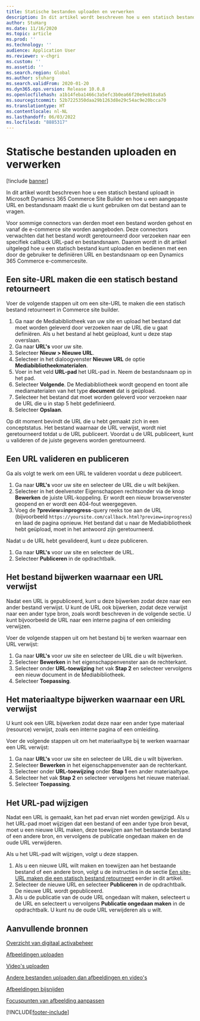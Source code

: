 ```yaml
---
title: Statische bestanden uploaden en verwerken
description: In dit artikel wordt beschreven hoe u een statisch bestand uploadt in Microsoft Dynamics 365 Commerce Site Builder en hoe u een aangepaste URL en bestandsnaam maakt die u kunt gebruiken om dat bestand aan te vragen.
author: StuHarg
ms.date: 11/16/2020
ms.topic: article
ms.prod: ''
ms.technology: ''
audience: Application User
ms.reviewer: v-chgri
ms.custom: ''
ms.assetid: ''
ms.search.region: Global
ms.author: stuharg
ms.search.validFrom: 2020-01-20
ms.dyn365.ops.version: Release 10.0.8
ms.openlocfilehash: a1b14feba1466c3a5efc3b0ea66f20e9e818a8a5
ms.sourcegitcommit: 52b7225350daa29b1263d8e29c54ac9e20bcca70
ms.translationtype: HT
ms.contentlocale: nl-NL
ms.lasthandoff: 06/03/2022
ms.locfileid: "8885317"
---
```

# <a name="upload-and-serve-static-files"></a>Statische bestanden uploaden en verwerken

[!include [banner](includes/banner.md)]

In dit artikel wordt beschreven hoe u een statisch bestand uploadt in Microsoft Dynamics 365 Commerce Site Builder en hoe u een aangepaste URL en bestandsnaam maakt die u kunt gebruiken om dat bestand aan te vragen.

Voor sommige connectors van derden moet een bestand worden gehost en vanaf de e-commerce site worden aangeboden. Deze connectors verwachten dat het bestand wordt geretourneerd door verzoeken naar een specifiek callback URL-pad en bestandsnaam. Daarom wordt in dit artikel uitgelegd hoe u een statisch bestand kunt uploaden en bedienen met een door de gebruiker te definiëren URL en bestandsnaam op een Dynamics 365 Commerce e-commercesite.

## <a name="create-a-site-url-that-returns-a-static-file"></a>Een site-URL maken die een statisch bestand retourneert

Voer de volgende stappen uit om een site-URL te maken die een statisch bestand retourneert in Commerce site builder.

1. Ga naar de Mediabibliotheek van uw site en upload het bestand dat moet worden geleverd door verzoeken naar de URL die u gaat definiëren. Als u het bestand al hebt geüpload, kunt u deze stap overslaan.
1. Ga naar **URL's** voor uw site.
1. Selecteer **Nieuw \> Nieuwe URL**.
1. Selecteer in het dialoogvenster **Nieuwe URL** de optie **Mediabibliotheekmaterialen**.
1. Voer in het veld **URL-pad** het URL-pad in. Neem de bestandsnaam op in het pad.
1. Selecteer **Volgende**. De Mediabibliotheek wordt geopend en toont alle mediamaterialen van het type **document** dat is geüpload.
1. Selecteer het bestand dat moet worden geleverd voor verzoeken naar de URL die u in stap 5 hebt gedefinieerd.
1. Selecteer **Opslaan**.

Op dit moment bevindt de URL die u hebt gemaakt zich in een conceptstatus. Het bestand waarnaar de URL verwijst, wordt niet geretourneerd totdat u de URL publiceert. Voordat u de URL publiceert, kunt u valideren of de juiste gegevens worden geretourneerd.

## <a name="validate-and-publish-a-url"></a>Een URL valideren en publiceren

Ga als volgt te werk om een URL te valideren voordat u deze publiceert.

1. Ga naar **URL's** voor uw site en selecteer de URL die u wilt bekijken.
2. Selecteer in het deelvenster Eigenschappen rechtsonder via de knop **Bewerken** de juiste URL-koppeling. Er wordt een nieuw browservenster geopend en er wordt een 404-fout weergegeven.
3. Voeg de **?preview=inprogress**-query reeks toe aan de URL (bijvoorbeeld `https://yoursite.com/callback.html?preview=inprogress`) en laad de pagina opnieuw. Het bestand dat u naar de Mediabibliotheek hebt geüpload, moet in het antwoord zijn geretourneerd.

Nadat u de URL hebt gevalideerd, kunt u deze publiceren.

1. Ga naar **URL's** voor uw site en selecteer de URL.
2. Selecteer **Publiceren** in de opdrachtbalk.

## <a name="update-the-file-that-a-url-points-to"></a>Het bestand bijwerken waarnaar een URL verwijst

Nadat een URL is gepubliceerd, kunt u deze bijwerken zodat deze naar een ander bestand verwijst. U kunt de URL ook bijwerken, zodat deze verwijst naar een ander type bron, zoals wordt beschreven in de volgende sectie. U kunt bijvoorbeeld de URL naar een interne pagina of een omleiding verwijzen.

Voer de volgende stappen uit om het bestand bij te werken waarnaar een URL verwijst:

1. Ga naar **URL's** voor uw site en selecteer de URL die u wilt bijwerken.
1. Selecteer **Bewerken** in het eigenschappenvenster aan de rechterkant.
1. Selecteer onder **URL-toewijzing** het vak **Stap 2** en selecteer vervolgens een nieuw document in de Mediabibliotheek.
1. Selecteer **Toepassing**.

## <a name="update-the-asset-type-that-a-url-points-to"></a>Het materiaaltype bijwerken waarnaar een URL verwijst

U kunt ook een URL bijwerken zodat deze naar een ander type materiaal (resource) verwijst, zoals een interne pagina of een omleiding.

Voer de volgende stappen uit om het materiaaltype bij te werken waarnaar een URL verwijst:

1. Ga naar **URL's** voor uw site en selecteer de URL die u wilt bijwerken.
1. Selecteer **Bewerken** in het eigenschappenvenster aan de rechterkant.
1. Selecteer onder **URL-toewijzing** onder **Stap 1** een ander materiaaltype.
1. Selecteer het vak **Stap 2** en selecteer vervolgens het nieuwe materiaal.
1. Selecteer **Toepassing**.

## <a name="change-the-url-path"></a>Het URL-pad wijzigen

Nadat een URL is gemaakt, kan het pad ervan niet worden gewijzigd. Als u het URL-pad moet wijzigen dat een bestand of een ander type bron bevat, moet u een nieuwe URL maken, deze toewijzen aan het bestaande bestand of een andere bron, en vervolgens de publicatie ongedaan maken en de oude URL verwijderen.

Als u het URL-pad wilt wijzigen, volgt u deze stappen.

1. Als u een nieuwe URL wilt maken en toewijzen aan het bestaande bestand of een andere bron, volgt u de instructies in de sectie [Een site-URL maken die een statisch bestand retourneert](#create-a-site-url-that-returns-a-static-file) eerder in dit artikel.
1. Selecteer de nieuwe URL en selecteer **Publiceren** in de opdrachtbalk. De nieuwe URL wordt gepubliceerd.
1. Als u de publicatie van de oude URL ongedaan wilt maken, selecteert u de URL en selecteert u vervolgens **Publicatie ongedaan maken** in de opdrachtbalk. U kunt nu de oude URL verwijderen als u wilt.

## <a name="additional-resources"></a>Aanvullende bronnen

[Overzicht van digitaal activabeheer](dam-overview.md)

[Afbeeldingen uploaden](dam-upload-images.md)

[Video's uploaden](dam-upload-video.md)

[Andere bestanden uploaden dan afbeeldingen en video's](dam-upload-files.md)

[Afbeeldingen bijsnijden](dam-crop-images.md)

[Focuspunten van afbeelding aanpassen](dam-custom-focal-point.md)


[!INCLUDE[footer-include](../includes/footer-banner.md)]